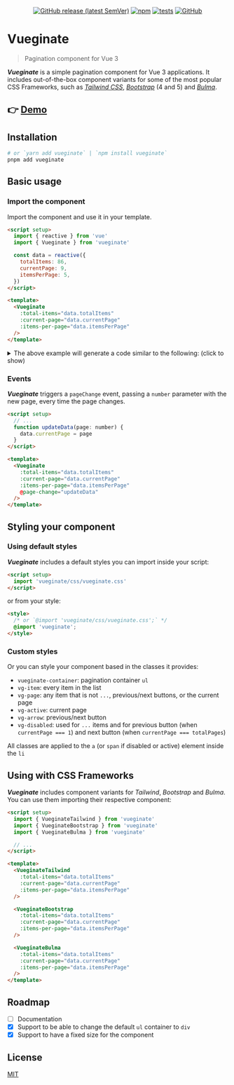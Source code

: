 <div align="center">

[![GitHub release (latest SemVer)](https://img.shields.io/github/v/release/lombervid/vueginate?display_name=tag&sort=semver)](https://github.com/lombervid/vueginate/releases/latest)
[![npm](https://img.shields.io/npm/v/vueginate)](https://www.npmjs.com/package/vueginate)
[![tests](https://github.com/lombervid/vueginate/actions/workflows/tests.yml/badge.svg)](https://github.com/lombervid/vueginate/actions/workflows/tests.yml?query=branch%3Amain)
[![GitHub](https://img.shields.io/github/license/lombervid/vueginate)](https://github.com/lombervid/vueginate/blob/main/LICENSE)

</div>

# Vueginate

> Pagination component for Vue 3

**_Vueginate_** is a simple pagination component for Vue 3 applications. It includes out-of-the-box component variants for some of the most popular CSS Frameworks, such as [_Tailwind CSS_](https://tailwindcss.com/), [_Bootstrap_](https://getbootstrap.com/) (4 and 5) and [_Bulma_](https://bulma.io/).

## 👉 [Demo](https://vueginate-demo.vercel.app/)

## Installation

```sh
# or `yarn add vueginate` | `npm install vueginate`
pnpm add vueginate
```

## Basic usage

### Import the component

Import the component and use it in your template.

```html
<script setup>
  import { reactive } from 'vue'
  import { Vueginate } from 'vueginate'

  const data = reactive({
    totalItems: 86,
    currentPage: 9,
    itemsPerPage: 5,
  })
</script>

<template>
  <Vueginate
    :total-items="data.totalItems"
    :current-page="data.currentPage"
    :items-per-page="data.itemsPerPage"
  />
</template>
```

<details>
<summary>The above example will generate a code similar to the following: (click to show)</summary>

```html
<nav aria-label="Page navigation">
  <ul class="vueginate-container">
    <li>
      <a class="vg-item vg-arrow" href="#">
        <span class="sr-only">Prev Page</span>
        <svg xmlns="http://www.w3.org/2000/svg" viewBox="0 0 20 20" fill="currentColor">
          <path
            fill-rule="evenodd"
            d="M12.707 5.293a1 1 0 010 1.414L9.414 10l3.293 3.293a1 1 0 01-1.414 1.414l-4-4a1 1 0 010-1.414l4-4a1 1 0 011.414 0z"
            clip-rule="evenodd"
          />
        </svg>
      </a>
    </li>
    <li><a class="vg-item vg-page" href="#">1</a></li>
    <li><span class="vg-item vg-disabled">…</span></li>
    <li><a class="vg-item vg-page" href="#">7</a></li>
    <li><a class="vg-item vg-page" href="#">8</a></li>
    <li><span class="vg-item vg-active" aria-current="page">9</span></li>
    <li><a class="vg-item vg-page" href="#">10</a></li>
    <li><a class="vg-item vg-page" href="#">11</a></li>
    <li><span class="vg-item vg-disabled">…</span></li>
    <li><a class="vg-item vg-page" href="#">18</a></li>
    <li>
      <a class="vg-item vg-arrow" href="#">
        <span class="sr-only">Next Page</span>
        <svg xmlns="http://www.w3.org/2000/svg" viewBox="0 0 20 20" fill="currentColor">
          <path
            fill-rule="evenodd"
            d="M7.293 14.707a1 1 0 010-1.414L10.586 10 7.293 6.707a1 1 0 011.414-1.414l4 4a1 1 0 010 1.414l-4 4a1 1 0 01-1.414 0z"
            clip-rule="evenodd"
          />
        </svg>
      </a>
    </li>
  </ul>
</nav>
```

</details>

### Events

**_Vueginate_** triggers a `pageChange` event, passing a `number` parameter with the new page, every time the page changes.

```html
<script setup>
  // ...
  function updateData(page: number) {
    data.currentPage = page
  }
</script>

<template>
  <Vueginate
    :total-items="data.totalItems"
    :current-page="data.currentPage"
    :items-per-page="data.itemsPerPage"
    @page-change="updateData"
  />
</template>
```

## Styling your component

### Using default styles

**_Vueginate_** includes a default styles you can import inside your script:

```html
<script setup>
  import 'vueginate/css/vueginate.css'
</script>
```

or from your style:

```html
<style>
  /* or `@import 'vueginate/css/vueginate.css';` */
  @import 'vueginate';
</style>
```

### Custom styles

Or you can style your component based in the classes it provides:

- `vueginate-container`: pagination container `ul`
- `vg-item`: every item in the list
- `vg-page`: any item that is not `...`, previous/next buttons, or the current page
- `vg-active`: current page
- `vg-arrow`: previous/next button
- `vg-disabled`: used for `...` items and for previous button (when `currentPage === 1`) and next button (when `currentPage === totalPages`)

All classes are applied to the `a` (or `span` if disabled or active) element inside the `li`

## Using with CSS Frameworks

**_Vueginate_** includes component variants for _Tailwind_, _Bootstrap_ and _Bulma_. You can use them importing their respective component:

```html
<script setup>
  import { VueginateTailwind } from 'vueginate'
  import { VueginateBootstrap } from 'vueginate'
  import { VueginateBulma } from 'vueginate'

  // ...
</script>

<template>
  <VueginateTailwind
    :total-items="data.totalItems"
    :current-page="data.currentPage"
    :items-per-page="data.itemsPerPage"
  />

  <VueginateBootstrap
    :total-items="data.totalItems"
    :current-page="data.currentPage"
    :items-per-page="data.itemsPerPage"
  />

  <VueginateBulma
    :total-items="data.totalItems"
    :current-page="data.currentPage"
    :items-per-page="data.itemsPerPage"
  />
</template>
```

## Roadmap

- [ ] Documentation
- [x] Support to be able to change the default `ul` container to `div`
- [x] Support to have a fixed size for the component

## License

[MIT](https://github.com/lombervid/vueginate/blob/main/LICENSE)
